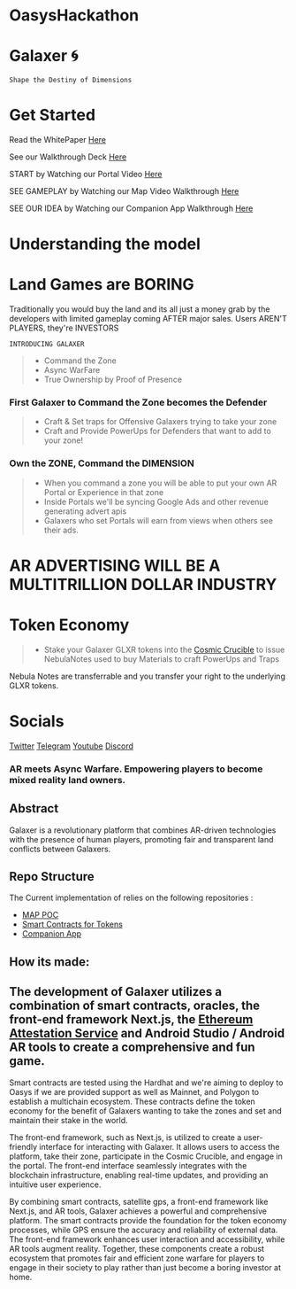 # OasysHackathon

# Galaxer 🌀 

`Shape the Destiny of Dimensions`

# Get Started

Read the WhitePaper [Here](https://nftstorage.link/ipfs/)

See our Walkthrough Deck [Here](https://nftstorage.link/ipfs/)

START by Watching our Portal Video [Here](https://youtu.be/P5Nfc1GK4D4)

SEE GAMEPLAY by Watching our Map Video Walkthrough [Here](https://youtu.be/DGpTj-6RvG8)

SEE OUR IDEA by Watching our Companion App Walkthrough [Here](https://youtube.com/shorts/Ue5ZP5VcJ7I?feature=share)


# Understanding the model 

# Land Games are BORING
Traditionally you would buy the land and its all just a money grab by the developers with limited gameplay coming AFTER major sales. 
Users AREN'T PLAYERS, they're INVESTORS

`INTRODUCING GALAXER`
> - Command the Zone
> - Async WarFare
> - True Ownership by Proof of Presence 

### First Galaxer to Command the Zone becomes the Defender 
> - Craft & Set traps for Offensive Galaxers trying to take your zone
> - Craft and Provide PowerUps for Defenders that want to add to your zone!

### Own the ZONE, Command the DIMENSION
> - When you command a zone you will be able to put your own AR Portal or Experience in that zone
> - Inside Portals we'll be syncing Google Ads and other revenue generating advert apis
> - Galaxers who set Portals will earn from views when others see their ads. 

# AR ADVERTISING WILL BE A MULTITRILLION DOLLAR INDUSTRY

# Token Economy 
> - Stake your Galaxer GLXR tokens into the [Cosmic Crucible](https://github.com/GalaxerGames/claim/blob/tests/contracts/CosmicCrucible.sol) to issue NebulaNotes used to buy Materials to craft PowerUps and Traps

Nebula Notes are transferrable and you transfer your right to the underlying GLXR tokens. 


# Socials 
   [Twitter](https://twitter.com/galaxer_glxr)
   [Telegram](https://t.me/galaxer_glxr)
   [Youtube](https://www.youtube.com/galaxer-glxr)
   [Discord](https://discord.gg/rYWQgAtU)
    
### AR meets Async Warfare. Empowering players to become mixed reality land owners.  
 
## Abstract
Galaxer is a revolutionary platform that combines AR-driven technologies with the presence of human players, promoting fair and transparent land conflicts between Galaxers. 

## Repo Structure
The Current implementation of <Galaxer> relies on the following repositories : 
- [MAP POC](https://github.com/GalaxerGames/galaxer-hub)
- [Smart Contracts for Tokens](https://github.com/GalaxerGames/claim/tree/tests/contracts)
- [Companion App](https://github.com/GalaxerGames/mobile)
    

## How its made: 

## The development of Galaxer utilizes a combination of smart contracts, oracles, the front-end framework Next.js, the [Ethereum Attestation Service](https://attest.sh) and Android Studio / Android AR tools to create a comprehensive and fun game.

Smart contracts are tested using the Hardhat and we're aiming to deploy to Oasys if we are provided support as well as Mainnet, and Polygon to establish a multichain ecosystem. These contracts define the token economy for the benefit of Galaxers wanting to take the zones and set and maintain their stake in the world.

The front-end framework, such as Next.js, is utilized to create a user-friendly interface for interacting with Galaxer. It allows users to access the platform, take their zone, participate in the Cosmic Crucible, and engage in the portal. The front-end interface seamlessly integrates with the blockchain infrastructure, enabling real-time updates, and providing an intuitive user experience.


By combining smart contracts, satellite gps, a front-end framework like Next.js, and AR tools, Galaxer achieves a powerful and comprehensive platform. The smart contracts provide the foundation for the token economy processes, while GPS ensure the accuracy and reliability of external data. The front-end framework enhances user interaction and accessibility, while AR tools augment reality. Together, these components create a robust ecosystem that promotes fair and efficient zone warfare for players to engage in their society to play rather than just become a boring investor at home. 
